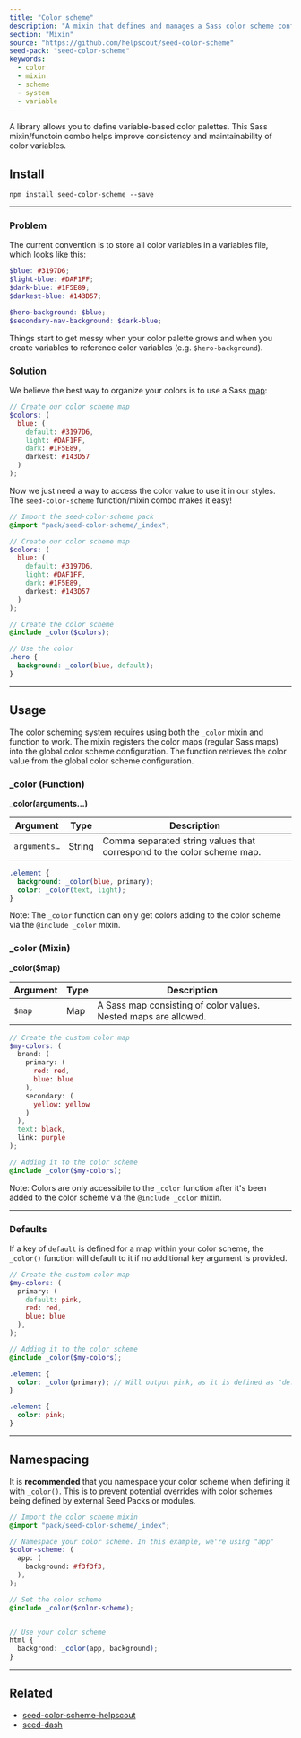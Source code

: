```yaml
---
title: "Color scheme"
description: "A mixin that defines and manages a Sass color scheme configuration."
section: "Mixin"
source: "https://github.com/helpscout/seed-color-scheme"
seed-pack: "seed-color-scheme"
keywords:
  - color
  - mixin
  - scheme
  - system
  - variable
---
```


A library allows you to define variable-based color palettes. This Sass mixin/functoin combo helps improve consistency and maintainability of color variables.


## Install

```
npm install seed-color-scheme --save
```

---



### Problem

The current convention is to store all color variables in a variables file, which looks like this:

```_variables.scss
$blue: #3197D6;
$light-blue: #DAF1FF;
$dark-blue: #1F5E89;
$darkest-blue: #143D57;

$hero-background: $blue;
$secondary-nav-background: $dark-blue;
```

Things start to get messy when your color palette grows and when you create variables to reference color variables (e.g. `$hero-background`).


### Solution

We believe the best way to organize your colors is to use a Sass [map](http://sass-lang.com/documentation/file.SASS_REFERENCE.html#maps):

```_colors.scss
// Create our color scheme map
$colors: (
  blue: (
    default: #3197D6,
    light: #DAF1FF,
    dark: #1F5E89,
    darkest: #143D57
  )
);
```

Now we just need a way to access the color value to use it in our styles. The `seed-color-scheme` function/mixin combo makes it easy!

```_colors.scss
// Import the seed-color-scheme pack
@import "pack/seed-color-scheme/_index";

// Create our color scheme map
$colors: (
  blue: (
    default: #3197D6,
    light: #DAF1FF,
    dark: #1F5E89,
    darkest: #143D57
  )
);

// Create the color scheme
@include _color($colors);

// Use the color
.hero {
  background: _color(blue, default);
}
```



---



## Usage

The color scheming system requires using both the `_color` mixin and function to work. The mixin registers the color maps (regular Sass maps) into the global color scheme configuration. The function retrieves the color value from the global color scheme configuration.


### _color (Function)

**_color(arguments…)**

| Argument | Type | Description |
| ---      | ---  | ---         |
| `arguments…` | String | Comma separated string values that correspond to the color scheme map. |

```_example.scss
.element {
  background: _color(blue, primary);
  color: _color(text, light);
}
```

Note: The `_color` function can only get colors adding to the color scheme via the `@include _color` mixin.



### _color (Mixin)

**_color($map)**

| Argument | Type | Description |
| ---      | ---  | ---         |
| `$map` | Map | A Sass map consisting of color values. Nested maps are allowed. |


```_example.scss
// Create the custom color map
$my-colors: (
  brand: (
    primary: (
      red: red,
      blue: blue
    ),
    secondary: (
      yellow: yellow
    )
  ),
  text: black,
  link: purple
);

// Adding it to the color scheme
@include _color($my-colors);
```

Note: Colors are only accessibile to the `_color` function after it's been added to the color scheme via the `@include _color` mixin.



---



### Defaults

If a key of `default` is defined for a map within your color scheme, the `_color()` function will default to it if no additional key argument is provided.

```_example.scss
// Create the custom color map
$my-colors: (
  primary: (
    default: pink,
    red: red,
    blue: blue
  ),
);

// Adding it to the color scheme
@include _color($my-colors);

.element {
  color: _color(primary); // Will output pink, as it is defined as "default"
}
```

```_example.css
.element {
  color: pink;
}
```



---



## Namespacing

It is **recommended** that you namespace your color scheme when defining it with `_color()`. This is to prevent potential overrides with color schemes being defined by external Seed Packs or modules.

```app.scss
// Import the color scheme mixin
@import "pack/seed-color-scheme/_index";

// Namespace your color scheme. In this example, we're using "app"
$color-scheme: (
  app: (
    background: #f3f3f3,
  ),
);

// Set the color scheme
@include _color($color-scheme);


// Use your color scheme
html {
  backgrond: _color(app, background);
}
```




---



## Related

* [seed-color-scheme-helpscout](/seed/packs/seed-color-scheme-helpscout)
* [seed-dash](/seed/packs/seed-dash)
